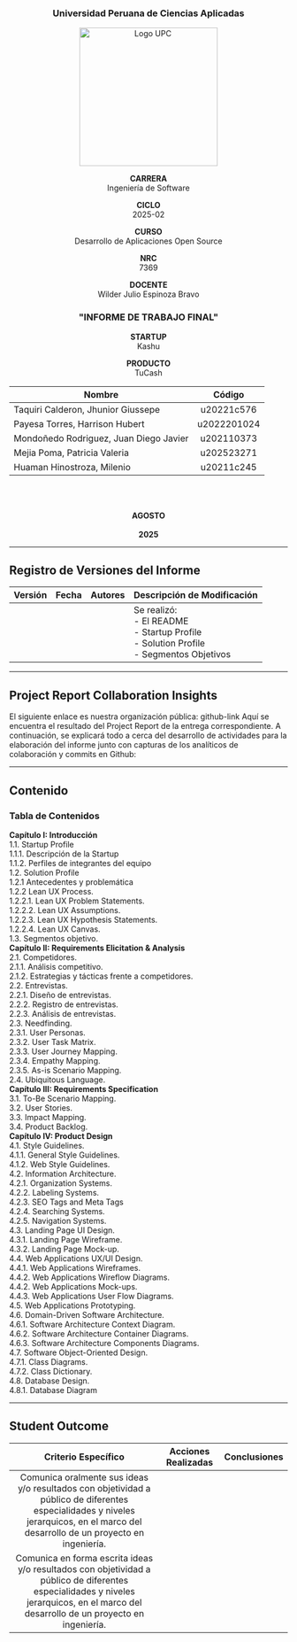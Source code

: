 <div align="center">

### Universidad Peruana de Ciencias Aplicadas

<img src="https://upload.wikimedia.org/wikipedia/commons/f/fc/UPC_logo_transparente.png" alt="Logo UPC" width="250">  

**CARRERA** </br> Ingeniería de Software 

**CICLO** </br> 2025-02

**CURSO** </br> Desarrollo de Aplicaciones Open Source

**NRC** </br> 7369

**DOCENTE** </br> Wilder Julio Espinoza Bravo

### "INFORME DE TRABAJO FINAL"

**STARTUP** </br> Kashu

**PRODUCTO** </br> TuCash

| Nombre |Código|
|-------|:----------:|
| Taquiri Calderon, Jhunior Giussepe | u20221c576|
| Payesa Torres, Harrison Hubert | u2022201024|
| Mondoñedo Rodriguez, Juan Diego Javier | u202110373 |
| Mejia Poma, Patricia Valeria | u202523271 |
| Huaman Hinostroza, Milenio | u20211c245 |

</br>
</br>

**AGOSTO** </br></br>
**2025**
</br>

</div>

---

## Registro de Versiones del Informe

<div align='center'> 

| Versión               | Fecha    | Autores         | Descripción de Modificación                  |
|:---------------------:|:--------:|:---------------:|--------------------------------------------|
| |  |  | Se realizó:<br> - El README <br> - Startup Profile <br> - Solution Profile <br> - Segmentos Objetivos |

</div>

---

## Project Report Collaboration Insights

El siguiente enlace es nuestra organización pública: github-link
Aquí se encuentra el resultado del Project Report de la entrega correspondiente.
A continuación, se explicará todo a cerca del desarrollo de actividades para la elaboración del informe junto con capturas de los analíticos de colaboración y commits en Github:

---

## Contenido
### Tabla de Contenidos

**Capítulo I: Introducción** </br>
1.1. Startup Profile </br>
1.1.1. Descripción de la Startup </br>
1.1.2. Perfiles de integrantes del equipo </br>
1.2. Solution Profile </br>
1.2.1 Antecedentes y problemática </br>
1.2.2 Lean UX Process. </br>
1.2.2.1. Lean UX Problem Statements. </br>
1.2.2.2. Lean UX Assumptions. </br>
1.2.2.3. Lean UX Hypothesis Statements. </br>
1.2.2.4. Lean UX Canvas. </br>
1.3. Segmentos objetivo. </br>
**Capítulo II: Requirements Elicitation & Analysis** </br>
2.1. Competidores. </br>
2.1.1. Análisis competitivo. </br>
2.1.2. Estrategias y tácticas frente a competidores. </br>
2.2. Entrevistas. </br>
2.2.1. Diseño de entrevistas. </br>
2.2.2. Registro de entrevistas. </br>
2.2.3. Análisis de entrevistas. </br>
2.3. Needfinding. </br>
2.3.1. User Personas. </br>
2.3.2. User Task Matrix. </br>
2.3.3. User Journey Mapping. </br>
2.3.4. Empathy Mapping. </br>
2.3.5. As-is Scenario Mapping. </br>
2.4. Ubiquitous Language. </br>
**Capítulo III: Requirements Specification** </br>
3.1. To-Be Scenario Mapping. </br>
3.2. User Stories. </br>
3.3. Impact Mapping. </br>
3.4. Product Backlog. </br>
**Capítulo IV: Product Design** </br>
4.1. Style Guidelines. </br>
4.1.1. General Style Guidelines. </br>
4.1.2. Web Style Guidelines. </br>
4.2. Information Architecture. </br>
4.2.1. Organization Systems. </br>
4.2.2. Labeling Systems. </br>
4.2.3. SEO Tags and Meta Tags </br>
4.2.4. Searching Systems. </br>
4.2.5. Navigation Systems. </br>
4.3. Landing Page UI Design. </br>
4.3.1. Landing Page Wireframe. </br>
4.3.2. Landing Page Mock-up. </br>
4.4. Web Applications UX/UI Design. </br>
4.4.1. Web Applications Wireframes. </br>
4.4.2. Web Applications Wireflow Diagrams. </br>
4.4.2. Web Applications Mock-ups. </br>
4.4.3. Web Applications User Flow Diagrams. </br>
4.5. Web Applications Prototyping. </br>
4.6. Domain-Driven Software Architecture. </br>
4.6.1. Software Architecture Context Diagram. </br>
4.6.2. Software Architecture Container Diagrams. </br>
4.6.3. Software Architecture Components Diagrams. </br>
4.7. Software Object-Oriented Design. </br>
4.7.1. Class Diagrams. </br>
4.7.2. Class Dictionary. </br>
4.8. Database Design. </br>
4.8.1. Database Diagram </br>

---

## Student Outcome

<div align='center'> 
  
| Criterio Específico | Acciones Realizadas | Conclusiones |
|:-------------------:|:-------------------:|:------------:|
| Comunica oralmente sus ideas y/o resultados con objetividad a público de diferentes especialidades y niveles jerarquicos, en el marco del desarrollo de un proyecto en ingeniería.| | |
| Comunica en forma escrita ideas y/o resultados con objetividad a público de diferentes especialidades y niveles jerarquicos, en el marco del desarrollo de un proyecto en ingeniería.| | |

</div>


